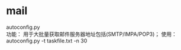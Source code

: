 # mail

autoconfig.py      
功能： 用于大批量获取邮件服务器地址包括(SMTP/IMPA/POP3)；
使用： autoconfig.py -t taskfile.txt -n 30    
